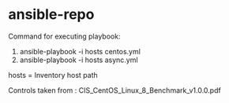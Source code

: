 # ansible-repo

Command for executing playbook:

1. ansible-playbook -i hosts centos.yml 
2. ansible-playbook -i hosts async.yml 

hosts = Inventory host path

Controls taken from : CIS_CentOS_Linux_8_Benchmark_v1.0.0.pdf
